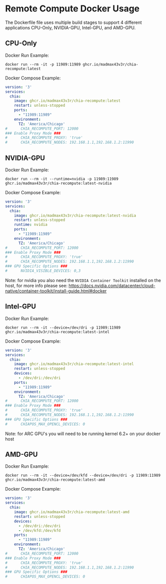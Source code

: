 # Remote Compute Docker Usage

The Dockerfile file uses multiple build stages to support 4 different applications CPU-Only, NVIDIA-GPU, Intel-GPU, and AMD-GPU.

## CPU-Only

Docker Run Example:

`docker run --rm -it -p 11989:11989 ghcr.io/madmax43v3r/chia-recompute:latest`

Docker Compose Example:
```yml
version: '3'
services:
  chia:
    image: ghcr.io/madmax43v3r/chia-recompute:latest
    restart: unless-stopped
    ports:
      - "11989:11989"
    environment:
      TZ: 'America/Chicago'
#      CHIA_RECOMPUTE_PORT: 12000
### Enable Proxy Mode ###
#      CHIA_RECOMPUTE_PROXY: 'true'
#      CHIA_RECOMPUTE_NODES: 192.168.1.1,192.168.1.2:11990  
```
## NVIDIA-GPU

Docker Run Example:

`docker run --rm -it --runtime=nvidia -p 11989:11989 ghcr.io/madmax43v3r/chia-recompute:latest-nvidia`

Docker Compose Example:
```yml
version: '3'
services:
  chia:
    image: ghcr.io/madmax43v3r/chia-recompute:latest-nvidia
    restart: unless-stopped
    runtime: nvidia
    ports:
      - "11989:11989"
    environment:
      TZ: 'America/Chicago'
#      CHIA_RECOMPUTE_PORT: 12000
### Enable Proxy Mode ###
#      CHIA_RECOMPUTE_PROXY: 'true'
#      CHIA_RECOMPUTE_NODES: 192.168.1.1,192.168.1.2:11990
### GPU Specific Options ###
#      NVIDIA_VISIBLE_DEVICES: 0,3
```
Note: for nvidia you also need the `NVIDIA Container Toolkit` installed on the host, for more info please see: https://docs.nvidia.com/datacenter/cloud-native/container-toolkit/install-guide.html#docker

## Intel-GPU

Docker Run Example:

`docker run --rm -it --device=/dev/dri -p 11989:11989 ghcr.io/madmax43v3r/chia-recompute:latest-intel`

Docker Compose Example:
```yml
version: '3'
services:
  chia:
    image: ghcr.io/madmax43v3r/chia-recompute:latest-intel
    restart: unless-stopped
    devices:
      - /dev/dri:/dev/dri
    ports:
      - "11989:11989"
    environment:
      TZ: 'America/Chicago'
#      CHIA_RECOMPUTE_PORT: 12000
### Enable Proxy Mode ###
#      CHIA_RECOMPUTE_PROXY: 'true'
#      CHIA_RECOMPUTE_NODES: 192.168.1.1,192.168.1.2:11990
### GPU Specific Options ###
#      CHIAPOS_MAX_OPENCL_DEVICES: 0
```
Note: for ARC GPU's you will need to be running kernel 6.2+ on your docker host

## AMD-GPU

Docker Run Example:

`docker run --rm -it --device=/dev/kfd --device=/dev/dri -p 11989:11989 ghcr.io/madmax43v3r/chia-recompute:latest-amd`

Docker Compose Example:
```yml
version: '3'
services:
  chia:
    image: ghcr.io/madmax43v3r/chia-recompute:latest-amd
    restart: unless-stopped
    devices:
      - /dev/dri:/dev/dri
      - /dev/kfd:/dev/kfd
    ports:
      - "11989:11989"
    environment:
      TZ: 'America/Chicago'
#      CHIA_RECOMPUTE_PORT: 12000
### Enable Proxy Mode ###
#      CHIA_RECOMPUTE_PROXY: 'true'
#      CHIA_RECOMPUTE_NODES: 192.168.1.1,192.168.1.2:11990
### GPU Specific Options ###
#      CHIAPOS_MAX_OPENCL_DEVICES: 0
```
